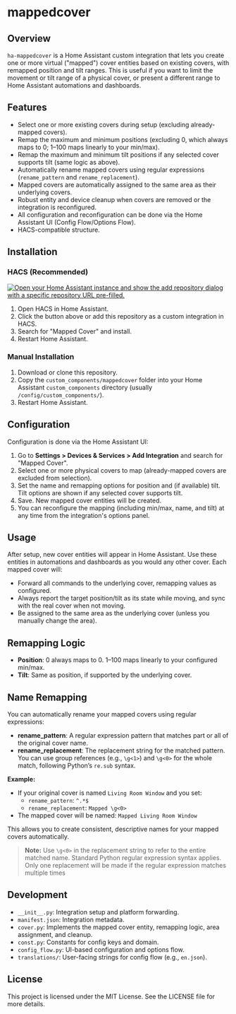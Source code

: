 # mappedcover

## Overview
`ha-mappedcover` is a Home Assistant custom integration that lets you create one or more virtual ("mapped") cover entities based on existing covers, with remapped position and tilt ranges. This is useful if you want to limit the movement or tilt range of a physical cover, or present a different range to Home Assistant automations and dashboards.

## Features
- Select one or more existing covers during setup (excluding already-mapped covers).
- Remap the maximum and minimum positions (excluding 0, which always maps to 0; 1–100 maps linearly to your min/max).
- Remap the maximum and minimum tilt positions if any selected cover supports tilt (same logic as above).
- Automatically rename mapped covers using regular expressions (`rename_pattern` and `rename_replacement`).
- Mapped covers are automatically assigned to the same area as their underlying covers.
- Robust entity and device cleanup when covers are removed or the integration is reconfigured.
- All configuration and reconfiguration can be done via the Home Assistant UI (Config Flow/Options Flow).
- HACS-compatible structure.

## Installation

### HACS (Recommended)
[![Open your Home Assistant instance and show the add repository dialog with a specific repository URL pre-filled.](https://my.home-assistant.io/badges/hacs_repository.svg)](https://my.home-assistant.io/redirect/hacs_repository/?owner=qraynaud&repository=ha-mappedcover&category=integration)

1. Open HACS in Home Assistant.
2. Click the button above or add this repository as a custom integration in HACS.
3. Search for "Mapped Cover" and install.
4. Restart Home Assistant.

### Manual Installation
1. Download or clone this repository.
2. Copy the `custom_components/mappedcover` folder into your Home Assistant `custom_components` directory (usually `/config/custom_components/`).
3. Restart Home Assistant.

## Configuration
Configuration is done via the Home Assistant UI:
1. Go to **Settings > Devices & Services > Add Integration** and search for "Mapped Cover".
2. Select one or more physical covers to map (already-mapped covers are excluded from selection).
3. Set the name and remapping options for position and (if available) tilt. Tilt options are shown if any selected cover supports tilt.
4. Save. New mapped cover entities will be created.
5. You can reconfigure the mapping (including min/max, name, and tilt) at any time from the integration's options panel.

## Usage
After setup, new cover entities will appear in Home Assistant. Use these entities in automations and dashboards as you would any other cover. Each mapped cover will:
- Forward all commands to the underlying cover, remapping values as configured.
- Always report the target position/tilt as its state while moving, and sync with the real cover when not moving.
- Be assigned to the same area as the underlying cover (unless you manually change the area).

## Remapping Logic
- **Position**: 0 always maps to 0. 1–100 maps linearly to your configured min/max.
- **Tilt**: Same as position, if supported by the underlying cover.

## Name Remapping

You can automatically rename your mapped covers using regular expressions:

- **rename_pattern**: A regular expression pattern that matches part or all of the original cover name.
- **rename_replacement**: The replacement string for the matched pattern.
  You can use group references (e.g., `\g<1>`) and `\g<0>` for the whole match, following Python’s `re.sub` syntax.

**Example:**
- If your original cover is named `Living Room Window` and you set:
  - `rename_pattern`: `^.*$`
  - `rename_replacement`: `Mapped \g<0>`
- The mapped cover will be named: `Mapped Living Room Window`

This allows you to create consistent, descriptive names for your mapped covers automatically.

> **Note:**
> Use `\g<0>` in the replacement string to refer to the entire matched name.
> Standard Python regular expression syntax applies.
> Only one replacement will be made if the regular expression matches multiple times

## Development
- `__init__.py`: Integration setup and platform forwarding.
- `manifest.json`: Integration metadata.
- `cover.py`: Implements the mapped cover entity, remapping logic, area assignment, and cleanup.
- `const.py`: Constants for config keys and domain.
- `config_flow.py`: UI-based configuration and options flow.
- `translations/`: User-facing strings for config flow (e.g., `en.json`).

## License
This project is licensed under the MIT License. See the LICENSE file for more details.
